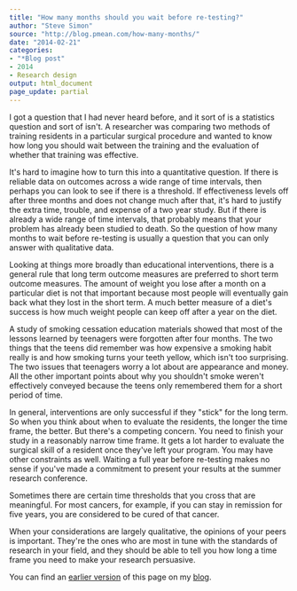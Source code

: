 ```yaml
---
title: "How many months should you wait before re-testing?"
author: "Steve Simon"
source: "http://blog.pmean.com/how-many-months/"
date: "2014-02-21"
categories:
- "*Blog post"
- 2014
- Research design
output: html_document
page_update: partial
---
```


I got a question that I had never heard before, and it sort of is a
statistics question and sort of isn't. A researcher was comparing two
methods of training residents in a particular surgical procedure and
wanted to know how long you should wait between the training and the
evaluation of whether that training was effective.

<!---More--->

It's hard to imagine how to turn this into a quantitative question. If
there is reliable data on outcomes across a wide range of time
intervals, then perhaps you can look to see if there is a threshold. If
effectiveness levels off after three months and does not change much
after that, it's hard to justify the extra time, trouble, and expense of
a two year study. But if there is already a wide range of time
intervals, that probably means that your problem has already been
studied to death. So the question of how many months to wait before
re-testing is usually a question that you can only answer with
qualitative data.

Looking at things more broadly than educational interventions, there is
a general rule that long term outcome measures are preferred to short
term outcome measures. The amount of weight you lose after a month on a
particular diet is not that important because most people will
eventually gain back what they lost in the short term. A much better
measure of a diet's success is how much weight people can keep off after
a year on the diet.

A study of smoking cessation education materials showed that most of the
lessons learned by teenagers were forgotten after four months. The two
things that the teens did remember was how expensive a smoking habit
really is and how smoking turns your teeth yellow, which isn't too
surprising. The two issues that teenagers worry a lot about are
appearance and money. All the other important points about why you
shouldn't smoke weren't effectively conveyed because the teens only
remembered them for a short period of time.

In general, interventions are only successful if they "stick" for the
long term. So when you think about when to evaluate the residents, the
longer the time frame, the better. But there's a competing concern. You
need to finish your study in a reasonably narrow time frame. It gets a
lot harder to evaluate the surgical skill of a resident once they've
left your program. You may have other constraints as well. Waiting a
full year before re-testing makes no sense if you've made a commitment
to present your results at the summer research conference.

Sometimes there are certain time thresholds that you cross that are
meaningful. For most cancers, for example, if you can stay in remission
for five years, you are considered to be cured of that cancer.

When your considerations are largely qualitative, the opinions of your
peers is important. They're the ones who are most in tune with the
standards of research in your field, and they should be able to tell you
how long a time frame you need to make your research persuasive.

You can find an [earlier version][sim1] of this page on my [blog][sim2].

[sim1]: http://blog.pmean.com/how-many-months/
[sim2]: http://blog.pmean.com
